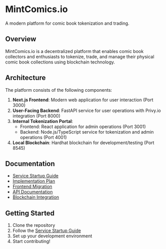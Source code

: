 # MintComics.io

A modern platform for comic book tokenization and trading.

## Overview

MintComics.io is a decentralized platform that enables comic book collectors and enthusiasts to tokenize, trade, and manage their physical comic book collections using blockchain technology.

## Architecture

The platform consists of the following components:

1. **Next.js Frontend**: Modern web application for user interaction (Port 3000)
2. **User-Facing Backend**: FastAPI service for user operations with Privy.io integration (Port 8000)
3. **Internal Tokenization Portal**: 
   - Frontend: React application for admin operations (Port 3001)
   - Backend: Node.js/TypeScript service for tokenization and admin operations (Port 4001)
4. **Local Blockchain**: Hardhat blockchain for development/testing (Port 8545)

## Documentation

- [Service Startup Guide](docs/service_startup_guide.md)
- [Implementation Plan](docs/implementation_plan.md)
- [Frontend Migration](docs/frontend_migration.md)
- [API Documentation](docs/api_documentation.md)
- [Blockchain Integration](docs/blockchain_integration.md)

## Getting Started

1. Clone the repository
2. Follow the [Service Startup Guide](docs/service_startup_guide.md)
3. Set up your development environment
4. Start contributing!